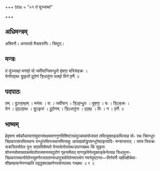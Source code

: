 +++
title = "०१ तं युञ्जाथां"

+++
## अधिमन्त्रम्
अश्विनौ। अगस्त्यो मैत्रावरुणिः। त्रिष्टुप्।

## मन्त्रः
तं यु॑ञ्जाथां॒ मन॑सो॒ यो जवी॑यान्त्रिवन्धु॒रो वृ॑षणा॒ यस्त्रि॑च॒क्रः ।  
येनो॑पया॒थः सु॒कृतो॑ दुरो॒णं त्रि॒धातु॑ना पतथो॒ विर्न प॒र्णैः ॥

## पदपाठः
तम् । यु॒ञ्जा॒था॒म् । मन॑सः । यः । जवी॑यान् । त्रि॒ऽव॒न्धु॒रः । वृ॒ष॒णा॒ । यः । त्रि॒ऽच॒क्रः ।  
येन॑ । उ॒प॒ऽया॒थः । सु॒ऽकृतः॑ । दु॒रो॒णम् । त्रि॒ऽधातु॑ना । प॒त॒थः॒ । विः । न । प॒र्णैः ॥

## भाष्यम्
हेवृषणा वर्षकौकामानांयुवान्तंवक्ष्यमाणगुणविशिष्टंरथंयुञ्चाथांयोजयतं तमित्युक्तङ्कमित्याह यो- रथः त्रिवन्धुरः त्रिप्रकारसारथिस्थानः वन्धुरंरथिनःस्थानमित्याहुः आयाह्यर्वाङुपवन्धुरेष्ठाइत्यादि- मन्त्रान्तरात् । यश्च त्रिचक्रः चक्रत्रितयोपेतः पुनः सएवविशेष्यते येनरथेनोपयाथःउपागच्छथः किं सुकृतः शोभनसोमाख्याकर्मवतोयजमानस्यदुरोणं गृहनामैतत् यागगृहंयेनेत्युक्तङ्केनेत्याह त्रिधातुना- त्रिप्रकारस्थानोपेतेनसुवर्णरजतताम्नाधातुत्रयोपेतेनवारथेन गमनेदृष्टान्तः—विर्नपर्णैः पक्षीपक्षैर्यथा- शीघ्रमप्रयत्नेनगच्छति तद्वदुक्तलक्षणेनरथेनपतथः गच्छथः ॥ १ ॥